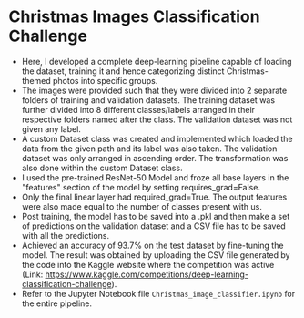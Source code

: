 # Christmas Images Classification Challenge

* Here, I developed a complete deep-learning pipeline capable of loading the dataset, training it and hence categorizing distinct Christmas-themed photos into specific groups.
* The images were provided such that they were divided into 2 separate folders of training and validation datasets. The training dataset was further divided into 8 different classes/labels arranged in their respective folders named after the class. The validation dataset was not given any label.
* A custom Dataset class was created and implemented which loaded the data from the given path and its label was also taken. The validation dataset was only arranged in ascending order. The transformation was also done within the custom Dataset class.
* I used the pre-trained ResNet-50 Model and froze all base layers in the "features" section of the model by setting requires_grad=False. 
* Only the final linear layer had required_grad=True. The output features were also made equal to the number of classes present with us.
* Post training, the model has to be saved into a .pkl and then make a set of predictions on the validation dataset and a CSV file has to be saved with all the predictions.
* Achieved an accuracy of 93.7% on the test dataset by fine-tuning the model. The result was obtained by uploading the CSV file generated by the code into the Kaggle website where the competition was active (Link: https://www.kaggle.com/competitions/deep-learning-classification-challenge).
* Refer to the Jupyter Notebook file `Christmas_image_classifier.ipynb` for the entire pipeline.
